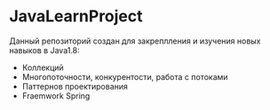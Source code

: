 # JavaLearnProject
 Данный репозиторий создан для закреплления и изучения новых навыков в Java1.8:
- Коллекций
- Многопоточности, конкурентости, работа с потоками
- Паттернов проектирования
- Fraemwork Spring
